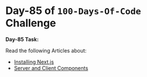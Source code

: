 # **Day-85 of `100-Days-Of-Code` Challenge**

**Day-85 Task:**

Read the following Articles about:
- [Installing Next.js](https://nextjs.org/learn/react-foundations/installation)
- [Server and Client Components](https://nextjs.org/learn/react-foundations/server-and-client-components)
